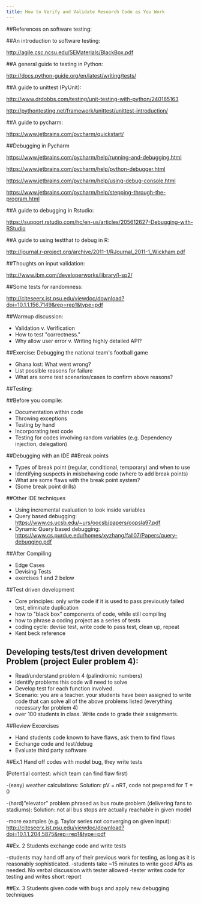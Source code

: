 ```yaml
---
title: How to Verify and Validate Research Code as You Work
---
```

##References on software testing:

##An introduction to software testing:

http://agile.csc.ncsu.edu/SEMaterials/BlackBox.pdf

##A general guide to testing in Python:

http://docs.python-guide.org/en/latest/writing/tests/

##A guide to unittest (PyUnit):

http://www.drdobbs.com/testing/unit-testing-with-python/240165163

http://pythontesting.net/framework/unittest/unittest-introduction/

##A guide to pycharm:

https://www.jetbrains.com/pycharm/quickstart/

##Debugging in Pycharm

https://www.jetbrains.com/pycharm/help/running-and-debugging.html

https://www.jetbrains.com/pycharm/help/python-debugger.html

https://www.jetbrains.com/pycharm/help/using-debug-console.html

https://www.jetbrains.com/pycharm/help/stepping-through-the-program.html

##A guide to debugging in Rstudio:

 https://support.rstudio.com/hc/en-us/articles/205612627-Debugging-with-RStudio

##A guide to using testthat to debug in R:

http://journal.r-project.org/archive/2011-1/RJournal_2011-1_Wickham.pdf

##Thoughts on input validation:

http://www.ibm.com/developerworks/library/l-sp2/

##Some tests for randomness:

http://citeseerx.ist.psu.edu/viewdoc/download?doi=10.1.1.156.7149&rep=rep1&type=pdf




##Warmup discussion:

 - Validation v. Verification
 - How to test "correctness."
 - Why allow user error v. Writing highly detailed API?

##Exercise: Debugging the national team's football game
 - Ghana lost: What went wrong?
 - List possible reasons for failure
 - What are some test scenarios/cases to confirm above reasons?

##Testing:

##Before you compile:
 - Documentation within code
 - Throwing exceptions
 - Testing by hand
 - Incorporating test code
 - Testing for codes involving random variables (e.g. Dependency injection, delegation)

##Debugging with an IDE
##Break points
 - Types of break point (regular, conditional, temporary) and when to use
 - Identifying suspects in misbehaving code (where to add break points)
 - What are some flaws with the break point system?
 - (Some break point drills)

##Other IDE techniques
 - Using incremental evaluation to look inside variables
 - Query based debugging: https://www.cs.ucsb.edu/~urs/oocsb/papers/oopsla97.pdf
 - Dynamic Query based debugging: https://www.cs.purdue.edu/homes/xyzhang/fall07/Papers/query-debugging.pdf

##After Compiling
 - Edge Cases
 - Devising Tests
 - exercises 1 and 2 below


##Test driven development
 - Core principles: only write code if it is used to pass previously failed test, eliminate duplication
 - how to "black box" components of code, while still compiling
 - how to phrase a coding project as a series of tests
 - coding cycle: devise test, write code to pass test, clean up, repeat
 - Kent beck reference

## Developing tests/test driven development Problem (project Euler problem 4):
 - Read/understand problem 4 (palindromic numbers)
 - Identify problems this code will need to solve
 - Develop test for each function involved.
 - Scenario: you are a teacher. your students have been assigned to write code that can solve all of the above problems listed (everything necessary for problem 4)
 - over 100 students in class. Write code to grade their assignments.


##Review Excercises
 - Hand students code known to have flaws, ask them to find flaws
 - Exchange code and test/debug
 - Evaluate third party software


##Ex.1 Hand off codes with model bug, they write tests

(Potential contest: which team can find flaw first)

-(easy) weather calculations: Solution: pV = nRT, code not prepared for T = 0

-(hard)”elevator” problem phrased as bus route problem (delivering fans to stadiums): Solution: not all bus stops are actually reachable in given model

-more examples (e.g. Taylor series not converging on given input): http://citeseerx.ist.psu.edu/viewdoc/download?doi=10.1.1.204.5875&rep=rep1&type=pdf

##Ex. 2 Students exchange code and write tests

-students may hand off any of their previous work for testing, as long as it is reasonably sophisticated. -students take ~15 minutes to write good APIs as needed. No verbal discussion with tester allowed -tester writes code for testing and writes short report


##Ex. 3 Students given code with bugs and apply new debugging techniques
